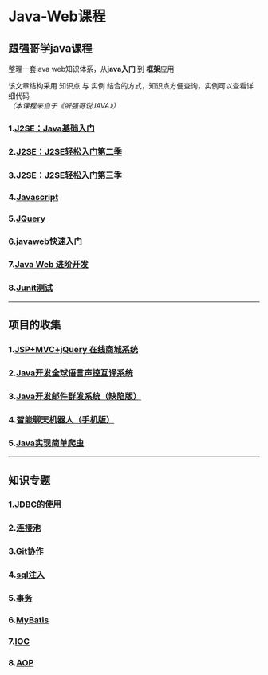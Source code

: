 # Java-Web课程
## 跟强哥学java课程  

整理一套java web知识体系，从**java入门** 到 **框架**应用  

该文章结构采用 知识点 与 实例 结合的方式，知识点方便查询，实例可以查看详细代码  
*（本课程来自于《听强哥说JAVA》）*  

### 1.[J2SE：Java基础入门](doc/J2SE.md)
### 2.[J2SE：J2SE轻松入门第二季](doc/J2SE_2.md)
### 3.[J2SE：J2SE轻松入门第三季](doc/J2SE_3.md)  
### 4.[Javascript](doc/Javascript.md)  
### 5.[JQuery](doc/JQuery.md)  
### 6.[javaweb快速入门](doc/javaweb_ABC.md)    

### 7.[Java Web 进阶开发](doc/javaweb_Advanced.md)  

### 8.[Junit测试](doc/Junit.md)   



---

## 项目的收集  

### 1.[JSP+MVC+jQuery 在线商城系统](proDoc/OnlineMall.md)  

 ### 2.[Java开发全球语言声控互译系统](proDoc/trans.md)  

### 3.[Java开发邮件群发系统（缺陷版）](proDoc/Mass.md)  

### 4.[智能聊天机器人（手机版）](proDoc/Robot.md)      

### 5.[Java实现简单爬虫](proDoc/Crawler.md)   

---

## 知识专题  

### 1.[JDBC的使用](knowDoc/jdbc.md)    

### 2.[连接池](knowDoc/connPool.md)   

### 3.[Git协作](knowDoc/git.md)    

### 4.[sql注入](knowDoc/injection.md)      

### 5.[事务](knowDoc/transaction.md)     

### 6.[MyBatis](knowDoc/myBatis.md)      

### 7.[IOC](knowDoc/ioc.md)      

### 8.[AOP](knowDoc/aop.md)     



